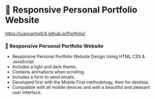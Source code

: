 # 💼 Responsive Personal Portfolio Website

https://juancarlosfc5.github.io/Portfolio/

### 💼 Responsive Personal Portfolio Website

- Responsive Personal Portfolio Website Design Using HTML CSS & JavaScript
- Includes a light and dark theme.
- Contains animations when scrolling.
- Includes a form to send emails.
- Developed first with the Mobile First methodology, then for desktop.
- Compatible with all mobile devices and with a beautiful and pleasant user interface.

